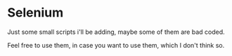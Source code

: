# Selenium


Just some small scripts i'll be adding, maybe some of them are bad coded.

Feel free to use them, in case you want to use them, which I don't think so.
